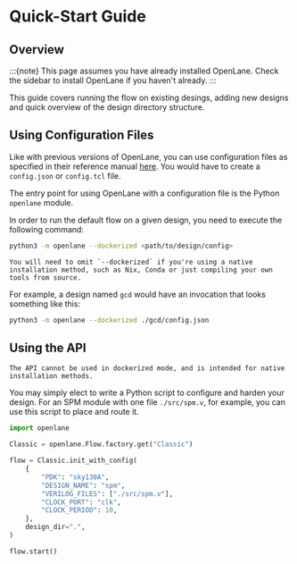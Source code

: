 # Quick-Start Guide

## Overview

:::{note}
This page assumes you have already installed OpenLane. Check the sidebar to install OpenLane if you haven't already.
:::

This guide covers running the flow on existing desings, adding new designs and quick overview of the design directory structure.

## Using Configuration Files
Like with previous versions of OpenLane, you can use configuration files as specified in their reference manual [here](../reference/configuration.md). You would have to create a `config.json` or `config.tcl` file.

The entry point for using OpenLane with a configuration file is the Python `openlane` module.

In order to run the default flow on a given design, you need to execute the following command:

```sh
python3 -m openlane --dockerized <path/to/design/config>
```

```{note}
You will need to omit `--dockerized` if you're using a native installation method, such as Nix, Conda or just compiling your own tools from source.
```

For example, a design named `gcd` would have an invocation that looks something like this:

```sh
python3 -m openlane --dockerized ./gcd/config.json
```


## Using the API

```{warning}
The API cannot be used in dockerized mode, and is intended for native installation methods.
```

You may simply elect to write a Python script to configure and harden your design. For an SPM module with one file `./src/spm.v`, for example, you can use this script to place and route it.

```python
import openlane

Classic = openlane.Flow.factory.get("Classic")

flow = Classic.init_with_config(
    {
        "PDK": "sky130A",
        "DESIGN_NAME": "spm",
        "VERILOG_FILES": ["./src/spm.v"],
        "CLOCK_PORT": "clk",
        "CLOCK_PERIOD": 10,
    },
    design_dir=".",
)

flow.start()
```